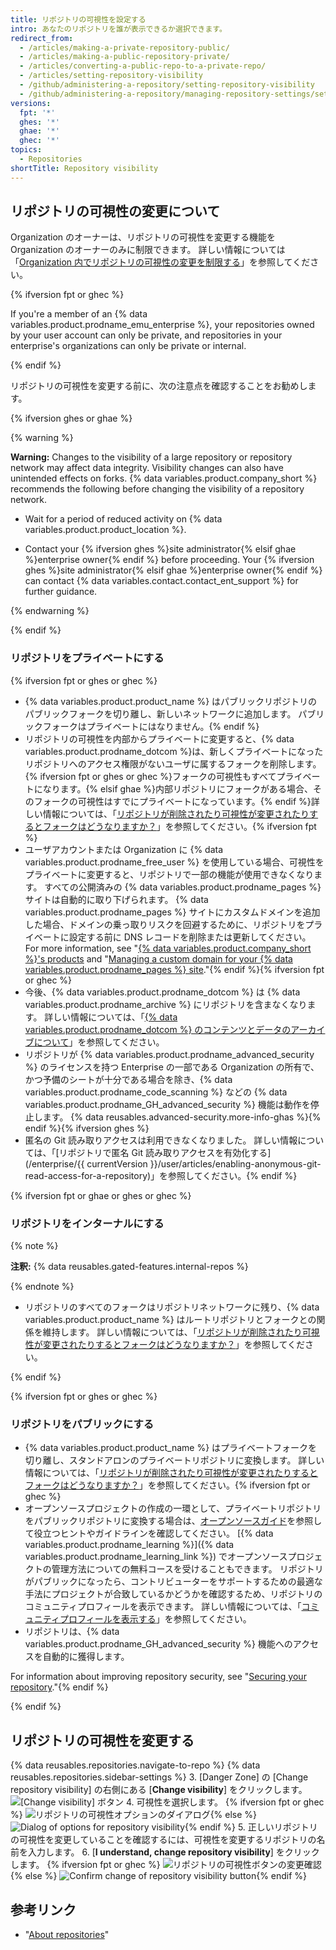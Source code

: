 ```yaml
---
title: リポジトリの可視性を設定する
intro: あなたのリポジトリを誰が表示できるか選択できます。
redirect_from:
  - /articles/making-a-private-repository-public/
  - /articles/making-a-public-repository-private/
  - /articles/converting-a-public-repo-to-a-private-repo/
  - /articles/setting-repository-visibility
  - /github/administering-a-repository/setting-repository-visibility
  - /github/administering-a-repository/managing-repository-settings/setting-repository-visibility
versions:
  fpt: '*'
  ghes: '*'
  ghae: '*'
  ghec: '*'
topics:
  - Repositories
shortTitle: Repository visibility
---
```


## リポジトリの可視性の変更について

Organization のオーナーは、リポジトリの可視性を変更する機能を Organization のオーナーのみに制限できます。 詳しい情報については「[Organization 内でリポジトリの可視性の変更を制限する](/organizations/managing-organization-settings/restricting-repository-visibility-changes-in-your-organization)」を参照してください。

{% ifversion fpt or ghec %}

If you're a member of an {% data variables.product.prodname_emu_enterprise %}, your repositories owned by your user account can only be private, and repositories in your enterprise's organizations can only be private or internal.

{% endif %}

リポジトリの可視性を変更する前に、次の注意点を確認することをお勧めします。

{% ifversion ghes or ghae %}

{% warning %}

**Warning:** Changes to the visibility of a large repository or repository network may affect data integrity. Visibility changes can also have unintended effects on forks. {% data variables.product.company_short %} recommends the following before changing the visibility of a repository network.

- Wait for a period of reduced activity on {% data variables.product.product_location %}.

- Contact your {% ifversion ghes %}site administrator{% elsif ghae %}enterprise owner{% endif %} before proceeding. Your {% ifversion ghes %}site administrator{% elsif ghae %}enterprise owner{% endif %} can contact {% data variables.contact.contact_ent_support %} for further guidance.

{% endwarning %}

{% endif %}

### リポジトリをプライベートにする
{% ifversion fpt or ghes or ghec %}
* {% data variables.product.product_name %} はパブリックリポジトリのパブリックフォークを切り離し、新しいネットワークに追加します。 パブリックフォークはプライベートにはなりません。{% endif %}
* リポジトリの可視性を内部からプライベートに変更すると、{% data variables.product.prodname_dotcom %}は、新しくプライベートになったリポジトリへのアクセス権限がないユーザに属するフォークを削除します。 {% ifversion fpt or ghes or ghec %}フォークの可視性もすべてプライベートになります。{% elsif ghae %}内部リポジトリにフォークがある場合、そのフォークの可視性はすでにプライベートになっています。{% endif %}詳しい情報については、「[リポジトリが削除されたり可視性が変更されたりするとフォークはどうなりますか？](/articles/what-happens-to-forks-when-a-repository-is-deleted-or-changes-visibility)」を参照してください。{% ifversion fpt %}
* ユーザアカウントまたは Organization に {% data variables.product.prodname_free_user %} を使用している場合、可視性をプライベートに変更すると、リポジトリで一部の機能が使用できなくなります。 すべての公開済みの {% data variables.product.prodname_pages %} サイトは自動的に取り下げられます。 {% data variables.product.prodname_pages %} サイトにカスタムドメインを追加した場合、ドメインの乗っ取りリスクを回避するために、リポジトリをプライベートに設定する前に DNS レコードを削除または更新してください。 For more information, see "[{% data variables.product.company_short %}'s products](/get-started/learning-about-github/githubs-products) and "[Managing a custom domain for your {% data variables.product.prodname_pages %} site](/articles/managing-a-custom-domain-for-your-github-pages-site)."{% endif %}{% ifversion fpt or ghec %}
* 今後、{% data variables.product.prodname_dotcom %} は {% data variables.product.prodname_archive %} にリポジトリを含まなくなります。 詳しい情報については、「[{% data variables.product.prodname_dotcom %} のコンテンツとデータのアーカイブについて](/github/creating-cloning-and-archiving-repositories/about-archiving-content-and-data-on-github#about-the-github-archive-program)」を参照してください。
* リポジトリが {% data variables.product.prodname_advanced_security %} のライセンスを持つ Enterprise の一部である Organization の所有で、かつ予備のシートが十分である場合を除き、{% data variables.product.prodname_code_scanning %} などの {% data variables.product.prodname_GH_advanced_security %} 機能は動作を停止します。 {% data reusables.advanced-security.more-info-ghas %}{% endif %}{% ifversion ghes %}
* 匿名の Git 読み取りアクセスは利用できなくなりました。 詳しい情報については、「[リポジトリで匿名 Git 読み取りアクセスを有効化する](/enterprise/{{ currentVersion }}/user/articles/enabling-anonymous-git-read-access-for-a-repository)」を参照してください。{% endif %}

{% ifversion fpt or ghae or ghes or ghec %}

### リポジトリをインターナルにする

{% note %}

**注釈:** {% data reusables.gated-features.internal-repos %}

{% endnote %}

* リポジトリのすべてのフォークはリポジトリネットワークに残り、{% data variables.product.product_name %} はルートリポジトリとフォークとの関係を維持します。 詳しい情報については、「[リポジトリが削除されたり可視性が変更されたりするとフォークはどうなりますか？](/articles/what-happens-to-forks-when-a-repository-is-deleted-or-changes-visibility)」を参照してください。

{% endif %}

{% ifversion fpt or ghes or ghec %}

### リポジトリをパブリックにする

* {% data variables.product.product_name %} はプライベートフォークを切り離し、スタンドアロンのプライベートリポジトリに変換します。 詳しい情報については、「[リポジトリが削除されたり可視性が変更されたりするとフォークはどうなりますか？](/articles/what-happens-to-forks-when-a-repository-is-deleted-or-changes-visibility#changing-a-private-repository-to-a-public-repository)」を参照してください。{% ifversion fpt or ghec %}
* オープンソースプロジェクトの作成の一環として、プライベートリポジトリをパブリックリポジトリに変換する場合は、[オープンソースガイド](http://opensource.guide)を参照して役立つヒントやガイドラインを確認してください。 [{% data variables.product.prodname_learning %}]({% data variables.product.prodname_learning_link %}) でオープンソースプロジェクトの管理方法についての無料コースを受けることもできます。 リポジトリがパブリックになったら、コントリビューターをサポートするための最適な手法にプロジェクトが合致しているかどうかを確認するため、リポジトリのコミュニティプロフィールを表示できます。 詳しい情報については、「[コミュニティプロフィールを表示する](/articles/viewing-your-community-profile)」を参照してください。
* リポジトリは、{% data variables.product.prodname_GH_advanced_security %} 機能へのアクセスを自動的に獲得します。

For information about improving repository security, see "[Securing your repository](/code-security/getting-started/securing-your-repository)."{% endif %}

{% endif %}

## リポジトリの可視性を変更する

{% data reusables.repositories.navigate-to-repo %}
{% data reusables.repositories.sidebar-settings %}
3. [Danger Zone] の [Change repository visibility] の右側にある [**Change visibility**] をクリックします。 ![[Change visibility] ボタン](/assets/images/help/repository/repo-change-vis.png)
4. 可視性を選択します。
{% ifversion fpt or ghec %}
   ![リポジトリの可視性オプションのダイアログ](/assets/images/help/repository/repo-change-select.png){% else %}
![Dialog of options for repository visibility](/assets/images/enterprise/repos/repo-change-select.png){% endif %}
5. 正しいリポジトリの可視性を変更していることを確認するには、可視性を変更するリポジトリの名前を入力します。
6. [**I understand, change repository visibility**] をクリックします。
{% ifversion fpt or ghec %}
   ![リポジトリの可視性ボタンの変更確認](/assets/images/help/repository/repo-change-confirm.png){% else %}
![Confirm change of repository visibility button](/assets/images/enterprise/repos/repo-change-confirm.png){% endif %}


## 参考リンク
- "[About repositories](/repositories/creating-and-managing-repositories/about-repositories#about-repository-visibility)"

